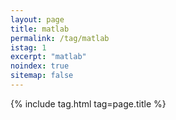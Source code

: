 ```yaml
---
layout: page
title: matlab
permalink: /tag/matlab
istag: 1
excerpt: "matlab"
noindex: true
sitemap: false
---
```


{% include tag.html tag=page.title %}
